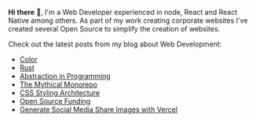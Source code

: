 **Hi there** 👋, I'm a Web Developer experienced in node, React and React Native among others. As part of my work creating corporate websites I've created several Open Source to simplify the creation of websites.

Check out the latest posts from my blog about Web Development:

<!-- BLOG-POST-LIST:START -->
- [Color](https://onwebfocus.com/color)
- [Rust](https://onwebfocus.com/rust)
- [Abstraction in Programming](https://onwebfocus.com/abstraction)
- [The Mythical Monorepo](https://onwebfocus.com/mono-repo)
- [CSS Styling Architecture](https://onwebfocus.com/styling)
- [Open Source Funding](https://onwebfocus.com/open-source)
- [Generate Social Media Share Images with Vercel](https://onwebfocus.com/share)
<!-- BLOG-POST-LIST:END -->
